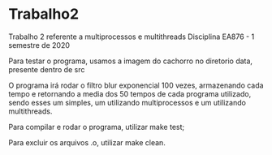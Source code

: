 # Trabalho2

Trabalho 2 referente a multiprocessos e multithreads
Disciplina EA876 - 1 semestre de 2020

Para testar o programa, usamos a imagem do cachorro no diretorio data, presente dentro de src

O programa irá rodar o filtro blur exponencial 100 vezes, armazenando cada tempo e retornando a media dos 50 tempos de cada programa utilizado, sendo esses um simples, um utilizando multiprocessos e um utilizando multithreads.

Para compilar e rodar o programa, utilizar make test;

Para excluir os arquivos .o, utilizar make clean.
